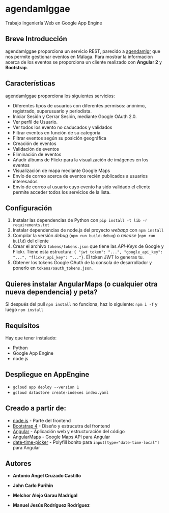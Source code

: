 # agendamlggae
Trabajo Ingeniería Web en Google App Engine

## Breve Introducción
agendamlggae proporciona un servicio REST, parecido a [agendamlgr][1] que nos permite gestionar eventos en Málaga.
Para mostrar la información acerca de los eventos se proporciona un cliente realizado con **Angular 2** y **Bootstrap**.      

## Características
agendamlggae proporciona los siguientes servicios:     
* Diferentes tipos de usuarios con diferentes permisos: anónimo, registrado, superusuario y periodista.      
* Iniciar Sesión y Cerrar Sesión, mediante Google OAuth 2.0.     
* Ver perfil de Usuario.    
* Ver todos los evento no caducados y validados
* Filtrar eventos en función de su categoría
* Filtrar eventos según su posición geográfica
* Creación de eventos
* Validación de eventos
* Eliminación de eventos
* Añadir álbums de Flickr para la visualización de imágenes en los eventos
* Visualización de mapa mediante Google Maps
* Envío de correo acerca de eventos recién publicados a usuarios interesados
* Envío de correo al usuario cuyo evento ha sido validado
el cliente permite acceder todos los servicios de la lista.

## Configuración
 1. Instalar las dependencias de Python con `pip install -t lib -r requirements.txt`
 2. Instalar dependencias de node.js del proyecto _webapp_ con `npm install`
 3. Compilar la versión _debug_ (`npm run build-debug`) o _release_ (`npm run build`) del cliente
 4. Crear el archivo `tokens/tokens.json` que tiene las *API-Keys* de Google y Flickr. Tiene esta estructura:
 `{ "jwt_token": "...", "google_api_key": "...", "flickr_api_key": "..."}`. El token JWT lo generas tu.
 5. Obtener los tokens Google OAuth de la consola de desarrollador y ponerlo en `tokens/oauth_tokens.json`.

## Quieres instalar AngularMaps (o cualquier otra nueva dependencia) y peta?
Si después del pull `npm install` no funciona, haz lo siguiente: `npm i -f` y luego `npm install`

## Requisitos
Hay que tener instalado:
* Python
* Google App Engine
* node.js

## Despliegue en AppEngine
* `gcloud app deploy --version 1`
* `gcloud datastore create-indexes index.yaml`

## Creado a partir de:
* [node.js][2] - Parte del frontend
* [Bootstrap 4][3] - Diseño y estrucutra del frontend
* [Angular][4] - Aplicación web y estructuración del código
* [AngularMaps][5] - Google Maps API para Angular
* [date-time-picker][6] - Polyfill bonito para `input[type="date-time-local"]` para Angular

## Autores
* **Antonio Ángel Cruzado Castillo**
* **John Carlo Purihin**
* **Melchor Alejo Garau Madrigal**
* **Manuel Jesús Rodríguez Rodríguez**

  [1]: https://github.com/melchor629/agendamlgr
  [2]: http://nodejs.org
  [3]: http://getbootstrap.com
  [4]: https://angular.io
  [5]: https://angular-maps.com
  [6]: https://github.com/DanielYKPan/date-time-picker

